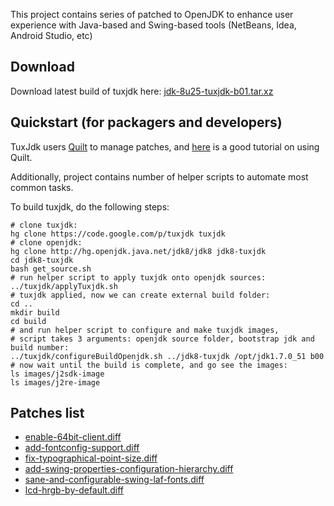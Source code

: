 This project contains series of patched to OpenJDK to enhance user experience with Java-based and Swing-based tools (NetBeans, Idea, Android Studio, etc)

## Download ##

Download latest build of tuxjdk here:
[jdk-8u25-tuxjdk-b01.tar.xz](https://googledrive.com/host/0B68yuEpDuq6waUl5UjNTUWRlYTQ/jdk-8u25-tuxjdk-b01.tar.xz)

## Quickstart (for packagers and developers) ##
TuxJdk users [Quilt](http://en.wikipedia.org/wiki/Quilt_(software)) to manage patches, and [here](http://www.suse.de/~agruen/quilt.pdf) is a good tutorial on using Quilt.

Additionally, project contains number of helper scripts to automate most common tasks.

To build tuxjdk, do the following steps:
```
# clone tuxjdk:
hg clone https://code.google.com/p/tuxjdk tuxjdk
# clone openjdk:
hg clone http://hg.openjdk.java.net/jdk8/jdk8 jdk8-tuxjdk
cd jdk8-tuxjdk
bash get_source.sh
# run helper script to apply tuxjdk onto openjdk sources:
../tuxjdk/applyTuxjdk.sh
# tuxjdk applied, now we can create external build folder:
cd ..
mkdir build
cd build
# and run helper script to configure and make tuxjdk images,
# script takes 3 arguments: openjdk source folder, bootstrap jdk and build number:
../tuxjdk/configureBuildOpenjdk.sh ../jdk8-tuxjdk /opt/jdk1.7.0_51 b00
# now wait until the build is complete, and go see the images:
ls images/j2sdk-image
ls images/j2re-image
```

## Patches list ##
  * [enable-64bit-client.diff](Enable64BitClient.md)
  * [add-fontconfig-support.diff](AddFontconfigSupport.md)
  * [fix-typographical-point-size.diff](FixTypographicalPointSize.md)
  * [add-swing-properties-configuration-hierarchy.diff](AddSwingPropertiesConfigurationHierarchy.md)
  * [sane-and-configurable-swing-laf-fonts.diff](SaneAndConfigurableSwingLafFonts.md)
  * [lcd-hrgb-by-default.diff](LcdHrgbByDefault.md)